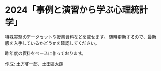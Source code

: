 # 2024「事例と演習から学ぶ心理統計学」
特殊実験のデータセットや授業資料などを載せます。
随時更新するので、最新版を入手しているかどうかを確認してください。

昨年度の資料をベースに作っております。

作成: 土方啓一郎、土田高太朗
